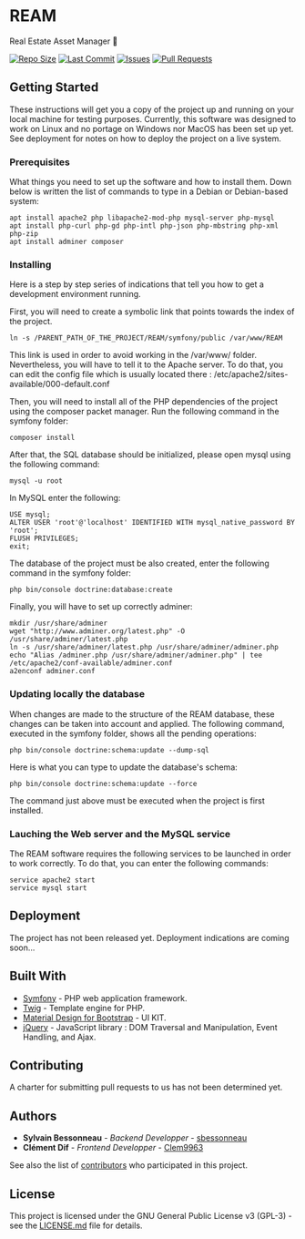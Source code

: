 # REAM

Real Estate Asset Manager 🧾

[![Repo Size](https://img.shields.io/github/repo-size/Clem9963/REAM)](https://github.com/Clem9963/REAM/pulse)
[![Last Commit](https://img.shields.io/github/last-commit/Clem9963/REAM)](https://github.com/Clem9963/REAM/commits/master)
[![Issues](https://img.shields.io/github/issues/Clem9963/REAM)](https://github.com/Clem9963/REAM/issues)
[![Pull Requests](https://img.shields.io/github/issues-pr/Clem9963/REAM)](https://github.com/Clem9963/REAM/pulls)

## Getting Started

These instructions will get you a copy of the project up and running on your local machine for testing purposes.
Currently, this software was designed to work on Linux and no portage on Windows nor MacOS has been set up yet.
See deployment for notes on how to deploy the project on a live system.

### Prerequisites

What things you need to set up the software and how to install them.
Down below is written the list of commands to type in a Debian or Debian-based system:

```
apt install apache2 php libapache2-mod-php mysql-server php-mysql
apt install php-curl php-gd php-intl php-json php-mbstring php-xml php-zip
apt install adminer composer
```

### Installing

Here is a step by step series of indications that tell you how to get a development environment running.

First, you will need to create a symbolic link that points towards the index of the project.

```
ln -s /PARENT_PATH_OF_THE_PROJECT/REAM/symfony/public /var/www/REAM
```

This link is used in order to avoid working in the /var/www/ folder. Nevertheless, you will have to tell it to the Apache server. To do that, you can edit the config file which is usually located there : /etc/apache2/sites-available/000-default.conf

Then, you will need to install all of the PHP dependencies of the project using the composer packet manager.
Run the following command in the symfony folder:

```
composer install
```

After that, the SQL database should be initialized, please open mysql using the following command:

```
mysql -u root
```

In MySQL enter the following:

```
USE mysql;
ALTER USER 'root'@'localhost' IDENTIFIED WITH mysql_native_password BY 'root';
FLUSH PRIVILEGES;
exit;
```

The database of the project must be also created, enter the following command in the symfony folder:

```
php bin/console doctrine:database:create
```

Finally, you will have to set up correctly adminer:

```
mkdir /usr/share/adminer
wget "http://www.adminer.org/latest.php" -O /usr/share/adminer/latest.php
ln -s /usr/share/adminer/latest.php /usr/share/adminer/adminer.php
echo "Alias /adminer.php /usr/share/adminer/adminer.php" | tee /etc/apache2/conf-available/adminer.conf
a2enconf adminer.conf
```

### Updating locally the database

When changes are made to the structure of the REAM database, these changes can be taken into account and applied.
The following command, executed in the symfony folder, shows all the pending operations:

```
php bin/console doctrine:schema:update --dump-sql
```

Here is what you can type to update the database's schema:

```
php bin/console doctrine:schema:update --force
```

The command just above must be executed when the project is first installed.

### Lauching the Web server and the MySQL service

The REAM software requires the following services to be launched in order to work correctly.
To do that, you can enter the following commands:

```
service apache2 start
service mysql start
```

## Deployment

The project has not been released yet. Deployment indications are coming soon...

## Built With

- [Symfony](https://symfony.com/) - PHP web application framework.
- [Twig](https://twig.symfony.com/) - Template engine for PHP.
- [Material Design for Bootstrap](https://mdbootstrap.com/) - UI KIT.
- [jQuery](https://jquery.com/) - JavaScript library : DOM Traversal and Manipulation, Event Handling, and Ajax.

## Contributing

A charter for submitting pull requests to us has not been determined yet.

## Authors

- **Sylvain Bessonneau** - _Backend Developper_ - [sbessonneau](https://github.com/sbessonneau)
- **Clément Dif** - _Frontend Developper_ - [Clem9963](https://github.com/Clem9963)

See also the list of [contributors](https://github.com/Clem9963/REAM/contributors) who participated in this project.

## License

This project is licensed under the GNU General Public License v3 (GPL-3) - see the [LICENSE.md](LICENSE.md) file for details.
